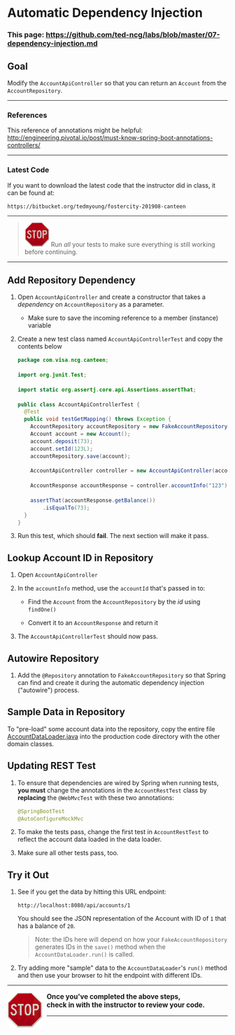 # Automatic Dependency Injection

### This page: https://github.com/ted-ncg/labs/blob/master/07-dependency-injection.md

## Goal

Modify the `AccountApiController` so that you can return an `Account` from the `AccountRepository`.

----

### References

This reference of annotations might be helpful: http://engineering.pivotal.io/post/must-know-spring-boot-annotations-controllers/

----

### Latest Code

If you want to download the latest code that the instructor did in class, it can be found at:

```
https://bitbucket.org/tedmyoung/fostercity-201908-canteen
```

----

> <img src="stop-sign.jpg" width="56" /> Run *all* your tests to make sure everything is still working before continuing.

----

## Add Repository Dependency

1. Open `AccountApiController` and create a constructor that takes a *dependency* on `AccountRepository` as a parameter.

   * Make sure to save the incoming reference to a member (instance) variable

1. Create a new test class named `AccountApiControllerTest` and copy the contents below

   ```java
   package com.visa.ncg.canteen;
   
   import org.junit.Test;
   
   import static org.assertj.core.api.Assertions.assertThat;
   
   public class AccountApiControllerTest {
     @Test
     public void testGetMapping() throws Exception {
       AccountRepository accountRepository = new FakeAccountRepository();
       Account account = new Account();
       account.deposit(73);
       account.setId(123L);
       accountRepository.save(account);

       AccountApiController controller = new AccountApiController(accountRepository);
    
       AccountResponse accountResponse = controller.accountInfo("123");

       assertThat(accountResponse.getBalance())
           .isEqualTo(73);
     }
   }
   ```

1. Run this test, which should **fail**. The next section will make it pass.

## Lookup Account ID in Repository

1. Open `AccountApiController`

1. In the `accountInfo` method, use the `accountId` that's passed in to:

    * Find the `Account` from the `AccountRepository` by the *id* using `findOne()`
    
    * Convert it to an `AccountResponse` and return it

1. The `AccountApiControllerTest` should now pass.

## Autowire Repository

1. Add the `@Repository` annotation to `FakeAccountRepository` so that Spring can find and create it during the automatic dependency injection ("autowire") process.

## Sample Data in Repository

To "pre-load" some account data into the repository, copy the entire file
[AccountDataLoader.java](https://github.com/ted-ncg/labs/blob/master/AccountDataLoader.java)
into the production code directory with the other domain classes.

## Updating REST Test

1. To ensure that dependencies are wired by Spring when running tests,
   **you must** change the annotations in the `AccountRestTest` 
   class by **replacing** the `@WebMvcTest` with these two annotations:

      ```java
      @SpringBootTest
      @AutoConfigureMockMvc
      ```

1. To make the tests pass, change the first test in `AccountRestTest` 
   to reflect the account data loaded in the data loader.

1. Make sure all other tests pass, too.

## Try it Out

1. See if you get the data by hitting this URL endpoint:

   ```
   http://localhost:8080/api/accounts/1
   ```
   
   You should see the JSON representation of the Account with ID of `1` that has a balance of `20`.

   > Note: the IDs here will depend on how your `FakeAccountRepository` generates IDs in the
     `save()` method when the `AccountDataLoader.run()` is called.

1. Try adding more "sample" data to the `AccountDataLoader`'s `run()` method 
   and then use your browser to hit the endpoint with different IDs.

----

<div style="padding-right: 8px;">
  <p style="text-align: left; font-size: 110%; font-weight: 700;">
    <img src="/stop-sign.jpg" style="float: left; vertical-align: middle; width: 80px; padding-right: 10px">Once you've completed the above steps,<br/>
    check in with the instructor to review your code.
  </p>
</div>

----  
